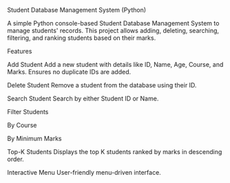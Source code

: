 Student Database Management System (Python)

A simple Python console-based Student Database Management System to manage students' records.
This project allows adding, deleting, searching, filtering, and ranking students based on their marks.

Features

Add Student
Add a new student with details like ID, Name, Age, Course, and Marks.
Ensures no duplicate IDs are added.

Delete Student
Remove a student from the database using their ID.

Search Student
Search by either Student ID or Name.

Filter Students

By Course

By Minimum Marks

Top-K Students
Displays the top K students ranked by marks in descending order.

Interactive Menu
User-friendly menu-driven interface.
